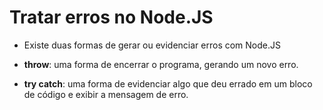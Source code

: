 # Tratar erros no Node.JS

- Existe duas formas de gerar ou evidenciar erros com Node.JS

- **throw**: uma forma de encerrar o programa, gerando um novo erro.

- **try catch**: uma forma de evidenciar algo que deu errado em um bloco de código e exibir a mensagem de erro.